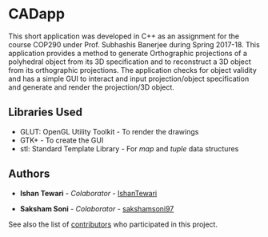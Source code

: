 # CADapp

This short application was developed in C++ as an assignment for the course COP290 under Prof. Subhashis Banerjee during Spring 2017-18. This application provides a method to generate Orthographic projections of a polyhedral object from its 3D specification and to reconstruct a 3D object from its orthographic projections. The application checks for object validity and has a simple GUI to interact and input projection/object specification and generate and render the projection/3D object.

## Libraries Used
* GLUT: OpenGL Utility Toolkit - To render the drawings
* GTK+ - To create the GUI
* stl: Standard Template Library - For *map* and *tuple* data structures

## Authors

* **Ishan Tewari** - *Colaborator* - [IshanTewari](https://github.com/IshanTewari)


* **Saksham Soni** - *Colaborator* - [sakshamsoni97](https://github.com/sakshamsoni97)

See also the list of [contributors](https://github.com/your/project/contributors) who participated in this project.
